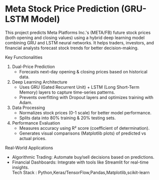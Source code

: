 # Meta Stock Price Prediction (GRU-LSTM Model)

This project predicts Meta Platforms Inc.'s (META/FB) future stock prices (both opening and closing values) using a hybrid deep learning model combining GRU and LSTM neural networks. It helps traders, investors, and financial analysts forecast stock trends for better decision-making.  

Key Functionalities  
1. Dual-Price Prediction  
   - Forecasts next-day opening & closing prices based on historical data.  
2. Deep Learning Architecture  
   - Uses GRU (Gated Recurrent Unit) + LSTM (Long Short-Term Memory) layers to capture time-series patterns.  
   - Prevents overfitting with Dropout layers and optimizes training with Adam.  
3. Data Processing
   - Normalizes stock prices (0-1 scale) for better model performance.  
   - Splits data into 80% training & 20% testing sets.  
4. Performance Evaluation 
   - Measures accuracy using R² score (coefficient of determination).  
   - Generates visual comparisons (Matplotlib plots) of predicted vs actual prices.  

Real-World Applications  
- Algorithmic Trading: Automate buy/sell decisions based on predictions.  
- Financial Dashboards: Integrate with tools like Streamlit for real-time insights.    
Tech Stack : Python,Keras/TensorFlow,Pandas,Matplotlib,scikit-learn
